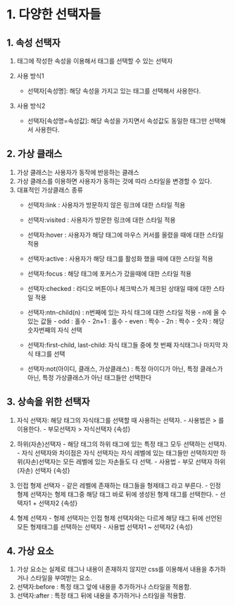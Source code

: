 # 1. 다양한 선택자들
## 1. 속성 선택자
1. 태그에 작성한 속성을 이용해서 태그를 선택할 수 있는 선택자
2. 사용 방식1
    - 선택자[속성명]: 해당 속성을 가지고 있는 태그를 선택해서 사용한다.

3. 사용 방식2
    - 선택자[속성명=속성값]: 해당 속성을 가지면서 속성값도 동일한 태그만 선택해서 사용한다.

## 2. 가상 클래스
1. 가상 클래스는 사용자가 동작에 반응하는 클래스
2. 가상 클래스를 이용하면 사용자가 동하는 것에 따라 스타일을 변경할 수 있다.
3. 대표적인 가상클래스 종류
    - 선택자:link : 사용자가 방문하지 않은 링크에 대한 스타일 적용

    - 선택자:visited : 사용자가 방문한 링크에 대한 스타일 적용

    - 선택자:hover : 사용자가 해당 태그에 마우스 커서를 올렸을 때에 대한 스타일 적용

    - 선택자:active : 사용자가 해당 태그를 활성화 했을 때에 대한 스타일 적용

    - 선택자:focus : 해당 태그에 포커스가 갔을때에 대한 스타일 적용

    - 선택자:checked : 라디오 버튼이나 체크박스가 체크된 상태일 때에 대한 스타일 적용

    - 선택자:ntn-child(n) : n번째에 있는 자식 태그에 대한 스타일 적용
            - n에 올 수 있는 값들
                - odd : 홀수
                - 2n+1 : 홀수
                - even : 짝수
                - 2n : 짝수
                - 숫자 : 해당 숫자번째의 자식 선택
    
    - 선택자:first-child, last-child: 자식 태그들 중에 첫 번째 자식태그나 마지막 자식 태그를 선택

    - 선택자:not(아이디, 클래스, 가상클래스) : 특정 아이디가 아닌, 특정 클래스가 아닌, 특정 가상클래스가 아닌 태그들만 선택한다 

## 3. 상속을 위한 선택자
1. 자식 선택자: 해당 태그의 자식태그를 선택할 때 사용하는 선택자.
        - 사용법은 > 를 이용한다.
        - 부모선택자 > 자식선택자 {속성}
2. 하위(자손)선택자
        - 해당 태그의 하위 태그에 있는 특정 태그 모두 선택하는 선택자.
        - 자식 선택자와 차이점은 자식 선택자는 자식 레벨에 있는 태그들만 선택하지만 하위(자손)선택자는 모든 레벨에 있는 자손들도 다 선택.
        - 사용법
            - 부모 선택자 하위(자손) 선택자 {속성}

3. 인접 형제 선택자
        - 같은 레벨에 존재하는 태그들을 형제태그 라고 부른다.
        - 인정 형제 선택자는 형제 태그중 해당 태그 바로 뒤에 생성된
        형제 태그를 선택한다.
        - 선택자1 + 선택자2 {속성}

4. 형제 선택자
        - 형제 선택자는 인접 형제 선택자와는 다르게 해당 태그 뒤에 선언된 모든 형제태그를 선택하는 선택자
        - 사용법
            선택자1 ~ 선택자2 {속성}

## 4. 가상 요소
1. 가상 요소는 실제로 태그나 내용이 존재하지 않지만 css를 이용해서 내용을 추가하거나 스타일을 부여받는 요소.
2. 선택자:before : 특정 태그 앞에 내용을 추가하거나 스타일을 적용함.
3. 선택자:after : 특정 태그 뒤에 내용을 추가하거나 스타일을 적용함.

